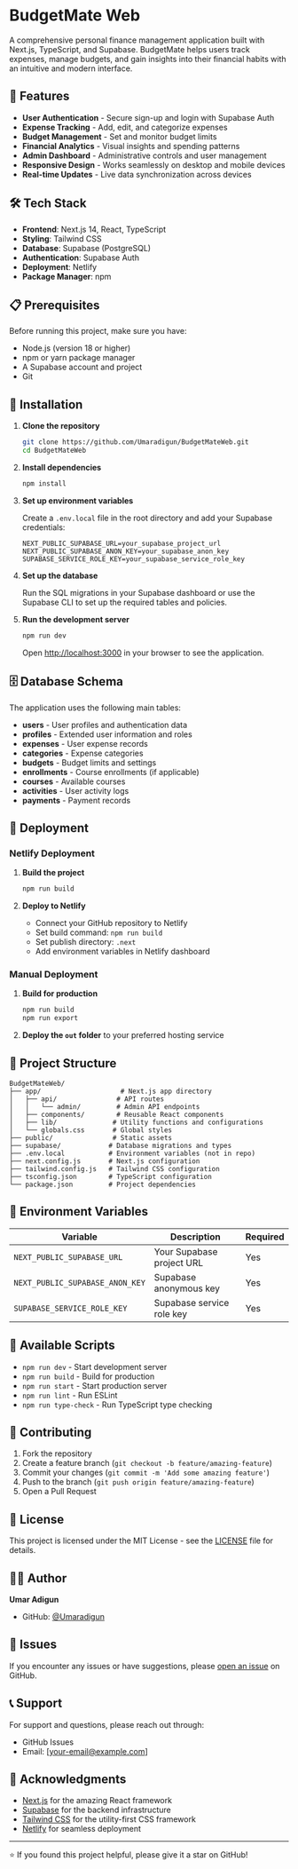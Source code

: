 # BudgetMate Web

A comprehensive personal finance management application built with Next.js, TypeScript, and Supabase. BudgetMate helps users track expenses, manage budgets, and gain insights into their financial habits with an intuitive and modern interface.

## 🚀 Features

- **User Authentication** - Secure sign-up and login with Supabase Auth
- **Expense Tracking** - Add, edit, and categorize expenses
- **Budget Management** - Set and monitor budget limits
- **Financial Analytics** - Visual insights and spending patterns
- **Admin Dashboard** - Administrative controls and user management
- **Responsive Design** - Works seamlessly on desktop and mobile devices
- **Real-time Updates** - Live data synchronization across devices

## 🛠️ Tech Stack

- **Frontend**: Next.js 14, React, TypeScript
- **Styling**: Tailwind CSS
- **Database**: Supabase (PostgreSQL)
- **Authentication**: Supabase Auth
- **Deployment**: Netlify
- **Package Manager**: npm

## 📋 Prerequisites

Before running this project, make sure you have:

- Node.js (version 18 or higher)
- npm or yarn package manager
- A Supabase account and project
- Git

## 🔧 Installation

1. **Clone the repository**
   ```bash
   git clone https://github.com/Umaradigun/BudgetMateWeb.git
   cd BudgetMateWeb
   ```

2. **Install dependencies**
   ```bash
   npm install
   ```

3. **Set up environment variables**
   
   Create a `.env.local` file in the root directory and add your Supabase credentials:
   ```env
   NEXT_PUBLIC_SUPABASE_URL=your_supabase_project_url
   NEXT_PUBLIC_SUPABASE_ANON_KEY=your_supabase_anon_key
   SUPABASE_SERVICE_ROLE_KEY=your_supabase_service_role_key
   ```

4. **Set up the database**
   
   Run the SQL migrations in your Supabase dashboard or use the Supabase CLI to set up the required tables and policies.

5. **Run the development server**
   ```bash
   npm run dev
   ```

   Open [http://localhost:3000](http://localhost:3000) in your browser to see the application.

## 🗄️ Database Schema

The application uses the following main tables:

- **users** - User profiles and authentication data
- **profiles** - Extended user information and roles
- **expenses** - User expense records
- **categories** - Expense categories
- **budgets** - Budget limits and settings
- **enrollments** - Course enrollments (if applicable)
- **courses** - Available courses
- **activities** - User activity logs
- **payments** - Payment records

## 🚀 Deployment

### Netlify Deployment

1. **Build the project**
   ```bash
   npm run build
   ```

2. **Deploy to Netlify**
   - Connect your GitHub repository to Netlify
   - Set build command: `npm run build`
   - Set publish directory: `.next`
   - Add environment variables in Netlify dashboard

### Manual Deployment

1. **Build for production**
   ```bash
   npm run build
   npm run export
   ```

2. **Deploy the `out` folder** to your preferred hosting service

## 📁 Project Structure

```
BudgetMateWeb/
├── app/                    # Next.js app directory
│   ├── api/               # API routes
│   │   └── admin/         # Admin API endpoints
│   ├── components/        # Reusable React components
│   ├── lib/              # Utility functions and configurations
│   └── globals.css       # Global styles
├── public/               # Static assets
├── supabase/            # Database migrations and types
├── .env.local           # Environment variables (not in repo)
├── next.config.js       # Next.js configuration
├── tailwind.config.js   # Tailwind CSS configuration
├── tsconfig.json        # TypeScript configuration
└── package.json         # Project dependencies
```

## 🔐 Environment Variables

| Variable | Description | Required |
|----------|-------------|----------|
| `NEXT_PUBLIC_SUPABASE_URL` | Your Supabase project URL | Yes |
| `NEXT_PUBLIC_SUPABASE_ANON_KEY` | Supabase anonymous key | Yes |
| `SUPABASE_SERVICE_ROLE_KEY` | Supabase service role key | Yes |

## 🧪 Available Scripts

- `npm run dev` - Start development server
- `npm run build` - Build for production
- `npm run start` - Start production server
- `npm run lint` - Run ESLint
- `npm run type-check` - Run TypeScript type checking

## 🤝 Contributing

1. Fork the repository
2. Create a feature branch (`git checkout -b feature/amazing-feature`)
3. Commit your changes (`git commit -m 'Add some amazing feature'`)
4. Push to the branch (`git push origin feature/amazing-feature`)
5. Open a Pull Request

## 📝 License

This project is licensed under the MIT License - see the [LICENSE](LICENSE) file for details.

## 👨‍💻 Author

**Umar Adigun**
- GitHub: [@Umaradigun](https://github.com/Umaradigun)

## 🐛 Issues

If you encounter any issues or have suggestions, please [open an issue](https://github.com/Umaradigun/BudgetMateWeb/issues) on GitHub.

## 📞 Support

For support and questions, please reach out through:
- GitHub Issues
- Email: [your-email@example.com]

## 🙏 Acknowledgments

- [Next.js](https://nextjs.org/) for the amazing React framework
- [Supabase](https://supabase.com/) for the backend infrastructure
- [Tailwind CSS](https://tailwindcss.com/) for the utility-first CSS framework
- [Netlify](https://netlify.com/) for seamless deployment

---

⭐ If you found this project helpful, please give it a star on GitHub!
